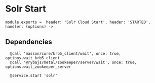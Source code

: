 
# Solr Start

    module.exports =  header: 'Solr Cloud Start', header: 'STARTED', handler: (options) ->

## Dependencies

      @call 'masson/core/krb5_client/wait', once: true, options.wait_krb5_client
      @call '@rybajs/metal/zookeeper/server/wait', once: true, options.wait_zookeeper_server

      @service.start 'solr'
